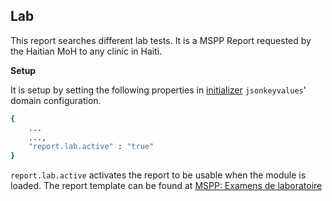 ## Lab
This report searches different lab tests. It is a MSPP Report requested by the Haitian MoH to any clinic in Haiti.

**Setup**

It is setup by setting the following properties in [initializer](https://github.com/mekomsolutions/openmrs-module-initializer) `jsonkeyvalues`' domain configuration. 

```bash
{
    ...
    ...,
    "report.lab.active" : "true"
}
```
`report.lab.active` activates the report to be usable when the module is loaded.
The report template can be found at [MSPP: Examens de laboratoire](https://docs.google.com/spreadsheets/d/1VbwplLxWZlnsHWo95OXUVU14zEkFKIOnwFe-7xx_nNQ/edit#gid=111645596)